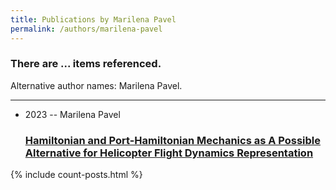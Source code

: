 ```yaml
---
title: Publications by Marilena Pavel
permalink: /authors/marilena-pavel
---
```


<h3 id="number-posts">There are ... items referenced.</h3>
<p id='info-authors'>Alternative author names: Marilena Pavel.</p>
<hr />
<ul class="post-list">
<li><span class='post-meta'>2023 -- Marilena Pavel</span><h3><a class='post-link' href="{{ site.baseurl }}/hamiltonian-and-port-hamiltonian-mechanics-as-a-possible-alternative-for-helicopter-flight-dynamics-representation">Hamiltonian and Port-Hamiltonian Mechanics as A Possible Alternative for Helicopter Flight Dynamics Representation</a></h3></li>

</ul>
{% include count-posts.html %}
